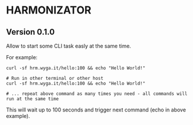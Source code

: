 # HARMONIZATOR

## Version 0.1.0

Allow to start some CLI task easly at the same time.

For example:

```
curl -sf hrm.wyga.it/hello:100 && echo "Hello World!"

# Run in other terminal or other host
curl -sf hrm.wyga.it/hello:100 && echo "Hello World!"

# ... repeat above command as many times you need - all commands will run at the same time
```

This will wait up to 100 seconds and trigger next command (echo in above example).

